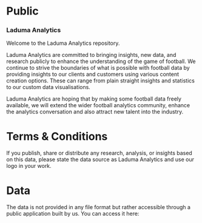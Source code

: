 # Public

### Laduma Analytics

Welcome to the Laduma Analytics repository.

Laduma Analytics are committed to bringing insights, new data, and research publicly to enhance the understanding of the game of football. We continue to strive the boundaries of what is possible with football data by providing insights to our clients and customers using various content creation options. These can range from plain straight insights and statistics to our custom data visualisations.

Laduma Analytics are hoping that by making some football data freely available, we will extend the wider football analytics community, enhance the analytics conversation and also attract new talent into the industry.

# Terms & Conditions

If you publish, share or distribute any research, analysis, or insights based on this data, please state the data source as Laduma Analytics and use our logo in your work.

# Data
The data is not provided in any file format but rather accessible through a public application built by us.
You can access it here:  
